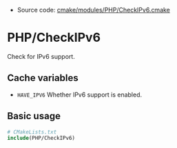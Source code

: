 <!-- This is auto-generated file. -->
* Source code: [cmake/modules/PHP/CheckIPv6.cmake](https://github.com/petk/php-build-system/blob/master/cmake/cmake/modules/PHP/CheckIPv6.cmake)

# PHP/CheckIPv6

Check for IPv6 support.

## Cache variables

* `HAVE_IPV6`
  Whether IPv6 support is enabled.

## Basic usage

```cmake
# CMakeLists.txt
include(PHP/CheckIPv6)
```
